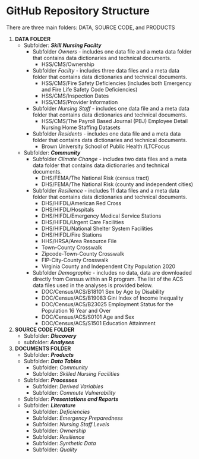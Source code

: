# GitHub Repository Structure
There are three main folders: DATA, SOURCE CODE, and PRODUCTS
1. **DATA FOLDER**
   - Subfolder: ***Skill Nursing Facilty***
     - Subfolder *Owners* - includes one data file and a meta data folder that contains data dictionaries and technical documents.
       - HSS/CMS/Ownership
     - Subfolder *Facilty* - includes three data files and a meta data folder that contains data dictionaries and technical documents.
       - HSS/CMS/Fire Safety Deficiencies (includes both Emergency and Fire Life Safety Code Deficiencies)
       - HSS/CMS/Inspection Dates
       - HSS/CMS/Provider Information 
     - Subfolder *Nursing Staff* - includes one data file and a meta data folder that contains data dictionaries and technical documents.
       - HSS/CMS/The Payroll Based Journal (PBJ) Employee Detail Nursing Home Staffing Datasets
     - Subfolder *Residents* - includes one data file and a meta data folder that contains data dictionaries and technical documents.
       - Brown University School of Public Health /LTCFocus
   - Subfolder: ***Community***
     - Subfolder *Climate Change* - includes two data files and a meta data folder that contains data dictionaries and technical documents.
       - DHS/FEMA/The National Risk (census tract)
       - DHS/FEMA/The National Risk (county and independent cities)
     - Subfolder *Resilience* - includes 11 data files and a meta data folder that contains data dictionaries and technical documents.
       - DHS/HIFDL/American Red Cross
       - DHS/HIFDL/Hospitals
       - DHS/HIFDL/Emergency Medical Service Stations
       - DHS/HIFDL/Urgent Care Facilities
       - DHS/HIFDL/National Shelter System Facilities
       - DHS/HIFDL/Fire Stations
       - HHS/HRSA/Area Resource File
       - Town-County Crosswalk
       - Zipcode-Town-County Crosswalk
       - FIP-City-County Crosswalk
       - Virginia County and Independent City Population 2020
     - Subfolder *Demographic* - includes no data, data are downloaded directly from Census within an R program. The list of the ACS data files used in the analyses is provided below. 
        - DOC/Census/ACS/B18101 Sex by Age by Disability
        - DOC/Census/ACS/B19083 Gini Index of Income Inequality
        - DOC/Census/ACS/B23025 Employment Status for the Population 16 Year and Over
        - DOC/Census/ACS/S0101 Age and Sex
        - DOC/Census/ACS/S1501 Education Attainment
2. **SOURCE CODE FOLDER**
   - Subfolder: ***Discovery***
   - subfolder: ***Analyses***
3. **DOCUMENTS FOLDER**
   - Subfolder: ***Products***
   - Subfolder: ***Data Tables***
     - Subfolder: *Community* 
     - Subfolder: *Skilled Nursing Facilities* 
   - Subfolder: ***Processes***
     - Subfolder: *Derived Variables* 
     - Subfolder: *Commute Vulnerability*  
   - Subfolder: ***Presentations and Reports***
   - Subfolder: ***Literature***
     - Subfolder: *Deficiencies* 
     - Subfolder: *Emergency Preparedness* 
     - Subfolder: *Nursing Staff Levels* 
     - Subfolder: *Ownership* 
     - Subfolder: *Resilience* 
     - Subfolder: *Synthetic Data*  
     - Subfolder: *Quality*
